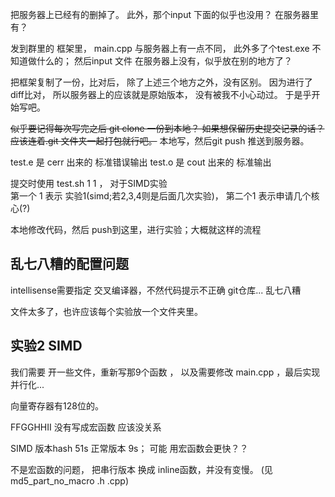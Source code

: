 把服务器上已经有的删掉了。
此外，那个input 下面的似乎也没用？ 在服务器里有？

发到群里的 框架里， main.cpp 与服务器上有一点不同， 此外多了个test.exe 不知道做什么的； 
然后input 文件 在服务器上没有，似乎放在别的地方了？

把框架复制了一份，比对后， 除了上述三个地方之外，没有区别。
因为进行了diff比对， 所以服务器上的应该就是原始版本， 没有被我不小心动过。
于是乎开始写吧。

~~似乎要记得每次写完之后 git clone 一份到本地？ 如果想保留历史提交记录的话？ 应该连着.git 文件夹一起打包就行吧。~~
本地写，然后git push 推送到服务器。


test.e 是 cerr 出来的 标准错误输出
test.o 是 cout 出来的 标准输出

提交时使用 test.sh 1 1 ， 对于SIMD实验  
第一个 1 表示 实验1(simd;若2,3,4则是后面几次实验)， 
第二个1 表示申请几个核心(?)

本地修改代码，然后 push到这里，进行实验；大概就这样的流程

## 乱七八糟的配置问题

intellisense需要指定 交叉编译器，不然代码提示不正确
git仓库... 乱七八糟

文件太多了，也许应该每个实验放一个文件夹里。

## 实验2 SIMD
我们需要 开一些文件，重新写那9个函数 ， 以及需要修改 main.cpp ，最后实现并行化...

向量寄存器有128位的。

FFGGHHII 没有写成宏函数 应该没关系

SIMD 版本hash 51s  正常版本 9s； 可能 用宏函数会更快？？

不是宏函数的问题， 把串行版本 换成 inline函数，并没有变慢。 (见md5_part_no_macro .h .cpp)
 

